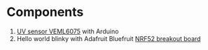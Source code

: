 # Components

1. [UV sensor VEML6075](uv-sensor-veml6075) with Arduino
1. Hello world blinky with Adafruit Bluefruit [NRF52 breakout board](nrf52-breakout)
